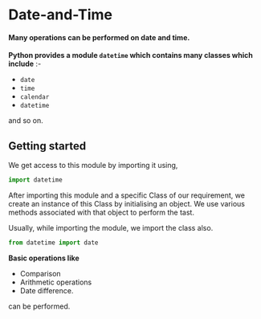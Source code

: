 # Date-and-Time

#### Many operations can be performed on date and time.

__Python provides a module `datetime` which contains many classes which include__ :-
+ `date`
+ `time`
+ `calendar`
+ `datetime`

and so on.

## Getting started
We get access to this module by importing it using, 
```python
import datetime
```

After importing this module and a specific Class of our requirement, we create an instance of this Class by initialising an object.
We use various methods associated with that object to perform the tast.

Usually, while importing the module, we import the class also.
```python
from datetime import date
```

__Basic operations like__
* Comparison
* Arithmetic operations
* Date difference.

can be performed.
